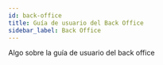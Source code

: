 ```yaml
---
id: back-office
title: Guía de usuario del Back Office
sidebar_label: Back Office
---
```


Algo sobre la guía de usuario del back office
